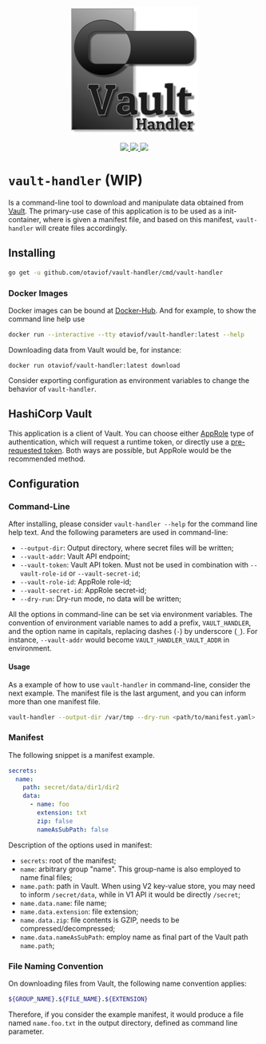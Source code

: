<p align="center">
    <img src ="./assets/logo/vault-handler.png"/>
</p>
<p align="center">
    <a alt="GoReport" href="https://goreportcard.com/report/github.com/otaviof/vault-handler">
        <img src="https://goreportcard.com/badge/github.com/otaviof/vault-handler">
    </a>
    <a alt="Code Coverage" href="https://codecov.io/gh/otaviof/vault-handler">
        <img src="https://codecov.io/gh/otaviof/vault-handler/branch/master/graph/badge.svg">
    </a>
    <a alt="Build Status" href="https://travis-ci.com/otaviof/vault-handler">
        <img src="https://travis-ci.com/otaviof/vault-handler.svg?branch=master">
    </a>
</p>

# `vault-handler` (WIP)

Is a command-line tool to download and manipulate data obtained from
[Vault](https://www.vaultproject.io). The primary-use case of this application is to be used as a
init-container, where is given a manifest file, and based on this manifest, `vault-handler` will
create files accordingly.

## Installing

``` bash
go get -u github.com/otaviof/vault-handler/cmd/vault-handler
```

### Docker Images

Docker images can be bound at [Docker-Hub](https://hub.docker.com/r/otaviof/vault-handler). And for
example, to show the command line help use

``` bash
docker run --interactive --tty otaviof/vault-handler:latest --help
```

Downloading data from Vault would be, for instance:

```
docker run otaviof/vault-handler:latest download
```

Consider exporting configuration as environment variables to change the behavior of `vault-handler`.

## HashiCorp Vault

This application is a client of Vault. You can choose either
[AppRole](https://www.vaultproject.io/docs/auth/approle.html) type of authentication, which will
request a runtime token, or directly use a
[pre-requested token](https://www.vaultproject.io/docs/auth/token.html). Both ways are possible, but
AppRole would be the recommended method.

## Configuration

### Command-Line

After installing, please consider `vault-handler --help` for the command line help text. And the
following parameters are used in command-line:

- `--output-dir`: Output directory, where secret files will be written;
- `--vault-addr`: Vault API endpoint;
- `--vault-token`: Vault API token. Must not be used in combination with `--vault-role-id` or
  `--vault-secret-id`;
- `--vault-role-id`: AppRole role-id;
- `--vault-secret-id`: AppRole secret-id;
- `--dry-run`: Dry-run mode, no data will be written;

All the options in command-line can be set via environment variables. The convention of
environment variable names to add a prefix, `VAULT_HANDLER`, and the option name in capitals,
replacing dashes (`-`) by underscore (`_`). For instance, `--vault-addr` would become
`VAULT_HANDLER_VAULT_ADDR` in environment.

#### Usage

As a example of how to use `vault-handler` in command-line, consider the next example. The manifest
file is the last argument, and you can inform more than one manifest file.

``` bash
vault-handler --output-dir /var/tmp --dry-run <path/to/manifest.yaml>
```

### Manifest

The following snippet is a manifest example.

``` yaml
secrets:
  name:
    path: secret/data/dir1/dir2
    data:
      - name: foo
        extension: txt
        zip: false
        nameAsSubPath: false
```

Description of the options used in manifest:

- `secrets`: root of the manifest;
- `name`: arbitrary group "name". This group-name is also employed to name final files;
- `name.path`: path in Vault. When using V2 key-value store, you may need to inform
  `/secret/data`, while in V1 API it would be directly `/secret`;
- `name.data.name`: file name;
- `name.data.extension`: file extension;
- `name.data.zip`: file contents is GZIP, needs to be compressed/decompressed;
- `name.data.nameAsSubPath`: employ name as final part of the Vault path `name.path`;

### File Naming Convention

On downloading files from Vault, the following name convention applies:

``` bash
${GROUP_NAME}.${FILE_NAME}.${EXTENSION}
```

Therefore, if you consider the example manifest, it would produce a file named `name.foo.txt` in
the output directory, defined as command line parameter.






